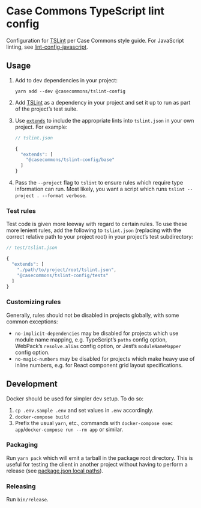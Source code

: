 # Case Commons TypeScript lint config

Configuration for [TSLint](https://palantir.github.io/tslint/) per Case Commons style guide. For JavaScript linting, see [lint-config-javascript](https://github.com/Casecommons/lint-config-javascript).

## Usage

1. Add to dev dependencies in your project:

   ```
   yarn add --dev @casecommons/tslint-config
   ```

2. Add [TSLint](https://palantir.github.io/tslint/) as a dependency in your project and set it up to run as part of the project’s test suite.
3. Use [`extends`](https://palantir.github.io/tslint/usage/configuration/) to include the appropriate lints into `tslint.json` in your own project. For example:

   ```javascript
   // tslint.json

   {
     "extends": [
       "@casecommons/tslint-config/base"
     ]
   }
   ```

4. Pass the `--project` flag to `tslint` to ensure rules which require type information can run. Most likely, you want a script which runs `tslint --project . --format verbose`.

### Test rules

Test code is given more leeway with regard to certain rules. To use these more lenient rules, add the following to `tslint.json` (replacing with the correct relative path to your project root) in your project’s test subdirectory:


   ```javascript
   // test/tslint.json

   {
     "extends": [
       "./path/to/project/root/tslint.json",
       "@casecommons/tslint-config/tests"
     ]
   }
   ```

### Customizing rules

Generally, rules should not be disabled in projects globally, with some common exceptions:

- `no-implicit-dependencies` may be disabled for projects which use module name mapping, e.g. TypeScript’s `paths` config option, WebPack’s `resolve.alias` config option, or Jest’s `moduleNameMapper` config option.
- `no-magic-numbers` may be disabled for projects which make heavy use of inline numbers, e.g. for React component grid layout specifications.

## Development

Docker should be used for simpler dev setup. To do so:

1. `cp .env.sample .env` and set values in `.env` accordingly.
2. `docker-compose build`
3. Prefix the usual `yarn`, etc., commands with `docker-compose exec app`/`docker-compose run --rm app` or similar.

### Packaging

Run `yarn pack` which will emit a tarball in the package root directory. This is useful for testing the client in another project without having to perform a release (see [package.json local paths](https://docs.npmjs.com/files/package.json#local-paths)).

### Releasing

Run `bin/release`.
